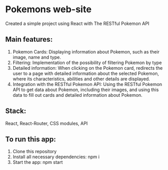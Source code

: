 # Pokemons web-site

Created a simple project using React with The RESTful Pokemon API

## Main features:

<ol>
   <li>Pokemon Cards: Displaying information about Pokemon, such as their image, name and type.</li>
   <li>Filtering: Implementation of the possibility of filtering Pokemon by type</li>
   <li>Detailed information: When clicking on the Pokemon card, redirects the user to a page with detailed information about the selected Pokemon, where its characteristics, abilities and other details are displayed.</li>
   <li>Integration with the RESTful Pokemon API: Using the RESTful Pokemon API to get data about Pokemon, including their images, and using this data to fill out cards and detailed information about Pokemon.</li>
 </ol>

## Stack:
 <p> React, React-Router, CSS modules, API </p>

## To run this app:

<ol>
   <li> Clone this repository</li>
   <li> Install all necessary dependencies: npm i</li>
   <li> Start the app: npm start</li>
 </ol>

